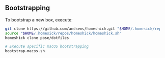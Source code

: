 ## Bootstrapping

To bootstrap a new box, execute:

```sh
git clone https://github.com/andsens/homeshick.git "$HOME/.homesick/repos/homeshick"
source "$HOME/.homesick/repos/homeshick/homeshick.sh"
homeshick clone pose/dotfiles

# Execute specific macOS bootstrapping
bootstrap-macos.sh
```

